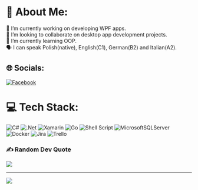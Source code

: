 # 💫 About Me:
🔭 I’m currently working on developing WPF apps.<br>🤝 I’m looking to collaborate on desktop app development projects.<br>🌱 I’m currently learning OOP.<br>🗣 I can speak Polish(native), English(C1), German(B2) and Italian(A2).



## 🌐 Socials:
[![Facebook](https://img.shields.io/badge/Facebook-%231877F2.svg?logo=Facebook&logoColor=white)](https://facebook.com/wiktor.gmur.9) 

# 💻 Tech Stack:
![C#](https://img.shields.io/badge/c%23-%23239120.svg?style=for-the-badge&logo=c-sharp&logoColor=white) ![.Net](https://img.shields.io/badge/.NET-5C2D91?style=for-the-badge&logo=.net&logoColor=white) ![Xamarin](https://img.shields.io/badge/Xamarin-3199DC?style=for-the-badge&logo=xamarin&logoColor=white) ![Go](https://img.shields.io/badge/go-%2300ADD8.svg?style=for-the-badge&logo=go&logoColor=white) ![Shell Script](https://img.shields.io/badge/shell_script-%23121011.svg?style=for-the-badge&logo=gnu-bash&logoColor=white) ![MicrosoftSQLServer](https://img.shields.io/badge/Microsoft%20SQL%20Sever-CC2927?style=for-the-badge&logo=microsoft%20sql%20server&logoColor=white) ![Docker](https://img.shields.io/badge/docker-%230db7ed.svg?style=for-the-badge&logo=docker&logoColor=white) ![Jira](https://img.shields.io/badge/jira-%230A0FFF.svg?style=for-the-badge&logo=jira&logoColor=white) ![Trello](https://img.shields.io/badge/Trello-%23026AA7.svg?style=for-the-badge&logo=Trello&logoColor=white)


### ✍️ Random Dev Quote
![](https://quotes-github-readme.vercel.app/api?type=vertical&theme=tokyo-night)

---
[![](https://visitcount.itsvg.in/api?id=WiktorGmur&icon=0&color=0)](https://visitcount.itsvg.in)
